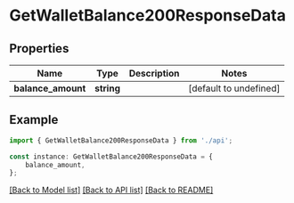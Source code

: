 # GetWalletBalance200ResponseData


## Properties

Name | Type | Description | Notes
------------ | ------------- | ------------- | -------------
**balance_amount** | **string** |  | [default to undefined]

## Example

```typescript
import { GetWalletBalance200ResponseData } from './api';

const instance: GetWalletBalance200ResponseData = {
    balance_amount,
};
```

[[Back to Model list]](../README.md#documentation-for-models) [[Back to API list]](../README.md#documentation-for-api-endpoints) [[Back to README]](../README.md)
